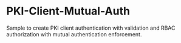 # PKI-Client-Mutual-Auth
Sample to create PKI client authentication with validation and RBAC authorization with mutual authentication enforcement.
